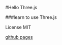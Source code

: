 #Hello Three.js

###learn to use Three.js

License MIT

[github pages](http://gonster.github.io/helloThreeJS)